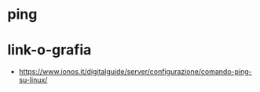 # ping

# link-o-grafia
- https://www.ionos.it/digitalguide/server/configurazione/comando-ping-su-linux/
